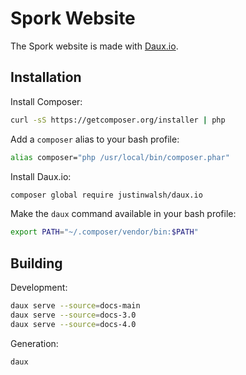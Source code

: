 # Spork Website

The Spork website is made with [Daux.io](http://daux.io).

## Installation

Install Composer:

```bash
curl -sS https://getcomposer.org/installer | php
```

Add a `composer` alias to your bash profile:

```bash
alias composer="php /usr/local/bin/composer.phar"
```

Install Daux.io:

```bash
composer global require justinwalsh/daux.io
```

Make the `daux` command available in your bash profile:

```bash
export PATH="~/.composer/vendor/bin:$PATH"
```

## Building

Development:

```bash
daux serve --source=docs-main
daux serve --source=docs-3.0
daux serve --source=docs-4.0
```

Generation:

```bash
daux
```